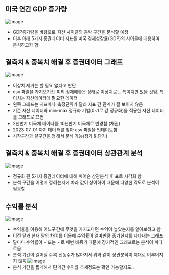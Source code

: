 ## 미국 연간 GDP 증가량
![image](https://github.com/sejin1129/summer_Intern/assets/113009722/d0c3b9cd-bffc-4995-aa2c-c2e7fdae6b12)
- GDP증가량을 바탕으로 자산 사이클의 등락 구간을 분석할 예정
- 이후 아래 5가지 증권데이터 지표를 미국 경제성장률(GDP)의 사이클에 대응하여 분석하고자 함

## 결측치 & 중복치 해결 후 증권데이터 그래프
![image](https://github.com/sejin1129/summer_Intern/assets/113009722/c0cb6ce8-4d0d-4428-b58f-04f17f2db5a1)
- 이상치 제거는 할 필요 없다고 판단
- csv 파일을 가져오기전 미리 정제해놓은 상태로 이상치로는 특이치만 있을 것임. 특이치는 자산데이터에 필요한 데이터
- 왼쪽 그래프는 지표마다 측정단위가 달라 지표 간 관계가 잘 보이지 않음
- 기존 자산 데이터와 min-max 정규화 기법(0~1로 값 정규화)을 적용한 자산 데이터를 그래프로 표현
- 2년만기 미국채 데이터를 10년만기 미국채로 변경함 (채권)
- 2023-07-01 까지 데이터를 찾아 csv 파일을 업데이트함
- 시작구간과 끝구간을 정해서 분석 가능(장기 & 단기)
 
## 결측치 & 중복치 해결 후 증권데이터 상관관계 분석
![image](https://github.com/sejin1129/summer_Intern/assets/113009722/a29ced87-f1eb-49bf-9bff-76d33325b5cb)
- 정규화 된 5가지 증권데이터에 대해 피어슨 상관분석 후 표로 시각화 함
- 분석 구간을 어떻게 정하는지에 따라 값이 상이하이 때문에 다양한 각도로 분석이 필요함

## 수익률 분석
![image](https://github.com/sejin1129/summer_Intern/assets/113009722/7b77f84a-cd7e-4793-a31c-5faaa25ab6dc)
- 수익률을 이용해 어느구간에 무엇을 가지고다면 수익이 높았는지를 알아보려고 함
- 이전 달과 현재 달의 차이를 이용해 수익률이 얼마만큼 증가한지를 나타내는 그래프
- 달마다 수익률이 + 또는 - 로 매번 바뀌기 때문에 장기적인 그래프로는 분석이 까다로움
- 분석 기간이 길어질 수록 진동수가 많아져서 위와 같이 상관분석이 제대로 이루어지지 않음
![image](https://github.com/sejin1129/summer_Intern/assets/113009722/d5cc3bb7-a0a4-49dd-a689-bf169a79ab8d)
- 분석 기간을 짧게해서 단기간 수익률 추세정도는 확인 가능할지도..


